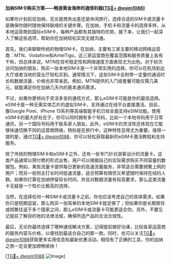 **加纳SIM卡购买方案——畅游黄金海岸的通信利器[[TG💪+ @esim1088](https://t.me/s/esim1088)]**

如果你计划前往加纳，无论是商务出差还是休闲旅行，选择合适的SIM卡或流量卡是确保你随时随地保持联络的关键步骤。在加纳，手机卡和流量卡的选择多样，从本地运营商到国际eSIM卡，每种产品都有其独特的优势。接下来，让我们一起深入了解这些选项，帮助你在加纳轻松实现无缝沟通。

首先，我们来聊聊传统的物理SIM卡。在加纳，主要有三家主要的移动网络运营商：MTN、Vodafone和AirtelTigo。这三家运营商在覆盖范围和服务质量上各有千秋，但总体来说，MTN在信号稳定性和网络速度方面表现尤为出色。对于初次访问加纳的朋友，购买一张本地SIM卡是一个非常实用的选择。你可以在机场到达大厅或者当地的营业厅轻松买到。通常情况下，这些SIM卡会附带一定量的通话时长和数据流量，价格也非常亲民。例如，MTN提供的入门级套餐可能仅需几美元，就能满足你在加纳几天内的基本通讯需求。

不过，如果你更倾向于灵活多变的通信方式，那么eSIM卡可能是你的最佳选择。eSIM卡是一种无需实体芯片的虚拟SIM卡，支持通过在线平台直接激活。目前，像Google Pixel、iPhone 13系列等高端智能手机已经全面支持eSIM功能。使用eSIM卡的最大好处在于，你可以同时拥有多个号码，比如一个本地号码用于日常通讯，另一个国际号码用于联系家人朋友。此外，eSIM卡的灵活性还体现在它能够快速切换不同的运营商网络，特别是在旅行中，这种特性显得尤为重要。值得一提的是，通过[TG💪+ @esim1088](https://t.me/s/esim1088)，你可以轻松获取最新的eSIM卡激活教程和支持服务。

除了传统的物理SIM卡和eSIM卡之外，还有一些专门针对游客设计的流量卡。这类产品通常以预付费的形式出售，用户可以根据自己的实际需求购买不同容量的数据包。例如，某些流量卡提供每日更新的高速流量服务，非常适合需要频繁上网的用户；而另一些则主打长时间低速流量，适合预算有限但又希望随时保持在线的人群。如果你打算在加纳停留较长时间，并且对数据流量有较高要求，那么这类流量卡无疑是一个性价比极高的选择。

当然，在选择任何一种SIM卡或流量卡之前，你也应该考虑自己的具体需求。如果你只是短期逗留，那么购买一张简单的本地SIM卡就足够了；但如果你是长期居住或频繁往返于多个国家之间，那么eSIM卡或流量卡可能更适合你。另外，不要忘记提前了解目的地的法律法规，确保所选产品的合法合规性。

最后，无论你最终选择了哪种通信解决方案，记得提前做好功课，比较各家运营商的服务内容与价格，以便找到最适合自己的那一款。同时，也可以关注[TG💪+ @esim1088](https://t.me/s/esim1088)获取更多实用信息和最新优惠活动。相信有了正确的工具，你的加纳之旅一定会更加顺畅愉快！

[[TG💪+ @esim1088](https://t.me/s/esim1088) ![Image](https://i.postimg.cc/4NQfJmqS/Snipaste-2025-05-13-00-14-12.png)]
